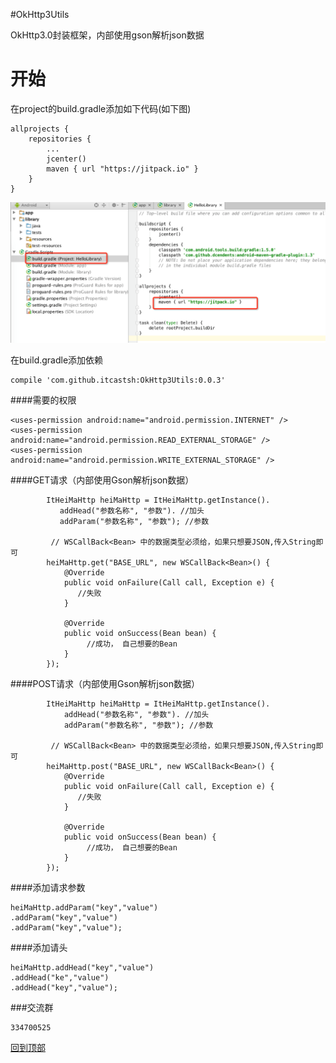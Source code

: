 #OkHttp3Utils

OkHttp3.0封装框架，内部使用gson解析json数据

开始
===
在project的build.gradle添加如下代码(如下图)
```
allprojects {
    repositories {
        ...
        jcenter()
        maven { url "https://jitpack.io" }
    }
}

```
![image](jitpack.png)

在build.gradle添加依赖
```
compile 'com.github.itcastsh:OkHttp3Utils:0.0.3'
```

####需要的权限
```
<uses-permission android:name="android.permission.INTERNET" />
<uses-permission android:name="android.permission.READ_EXTERNAL_STORAGE" />
<uses-permission android:name="android.permission.WRITE_EXTERNAL_STORAGE" />
```


####GET请求（内部使用Gson解析json数据）
```
        ItHeiMaHttp heiMaHttp = ItHeiMaHttp.getInstance().
           addHead("参数名称", "参数"). //加头
           addParam("参数名称", "参数"); //参数

         // WSCallBack<Bean> 中的数据类型必须给，如果只想要JSON,传入String即可
        heiMaHttp.get("BASE_URL", new WSCallBack<Bean>() {
            @Override
            public void onFailure(Call call, Exception e) {
               //失败
            }

            @Override
            public void onSuccess(Bean bean) {
                 //成功， 自己想要的Bean
            }
        });
```
####POST请求（内部使用Gson解析json数据）
```
        ItHeiMaHttp heiMaHttp = ItHeiMaHttp.getInstance().
            addHead("参数名称", "参数"). //加头
            addParam("参数名称", "参数"); //参数

         // WSCallBack<Bean> 中的数据类型必须给，如果只想要JSON,传入String即可
        heiMaHttp.post("BASE_URL", new WSCallBack<Bean>() {
            @Override
            public void onFailure(Call call, Exception e) {
               //失败
            }

            @Override
            public void onSuccess(Bean bean) {
                 //成功， 自己想要的Bean
            }
        });
```
####添加请求参数
```
heiMaHttp.addParam("key","value")
.addParam("key","value")
.addParam("key","value");

```
####添加请头
```
heiMaHttp.addHead("key","value")
.addHead("ke","value")
.addHead("key","value");

```
###交流群
```
334700525
```

[回到顶部](#readme)